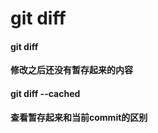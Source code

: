 # git diff



#### git diff

**修改之后还没有暂存起来的内容**





#### git diff --cached

**查看暂存起来和当前commit的区别**

